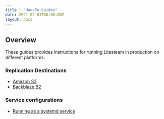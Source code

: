 ```yaml
---
title : "How-To Guides"
date: 2021-02-01T00:00:00Z
layout: docs
---
```


## Overview

These guides provides instructions for running Litesteam in production on
different platforms.

### Replication Destinations

- [Amazon S3](/guides/s3)
- [Backblaze B2](/guides/backblaze)


### Service configurations

- [Running as a systemd service](/guides/systemd)
